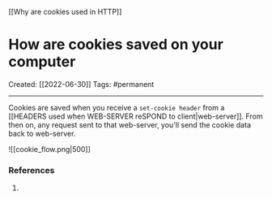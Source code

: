 [[Why are cookies used in HTTP]]

# How are cookies saved on your computer
Created:  [[2022-06-30]]
Tags: #permanent  

---
Cookies are saved when you receive a `set-cookie header` from a [[HEADERS used when WEB-SERVER reSPOND to client|web-server]]. From then on, any request sent to that web-server, you'll send the cookie data back to web-server.


![[cookie_flow.png|500]]












### References
1. 